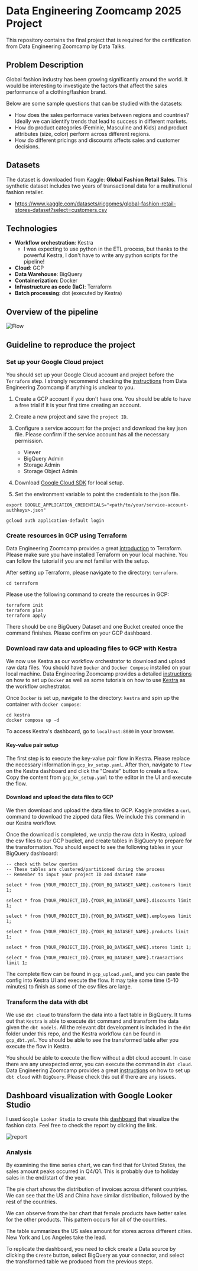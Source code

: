 # Data Engineering Zoomcamp 2025 Project

This repository contains the final project that is required for the certification from Data Engineering Zoomcamp by Data Talks.

## Problem Description

Global fashion industry has been growing significantly around the world. It would be interesting to investigate the factors that affect the sales performance of a clothing/fashion brand.

Below are some sample questions that can be studied with the datasets:

- How does the sales performace varies between regions and countries? Ideally we can identify trends that lead to success in different markets.
- How do product categories (Feminie, Masculine and Kids) and product attributes (size, color) perform across different regions.
- How do different pricings and discounts affects sales and customer decisions.

## Datasets
The dataset is downloaded from Kaggle: **Global Fashion Retail Sales**. This synthetic dataset includes two years of transactional data for a multinational fashion retailer.
- https://www.kaggle.com/datasets/ricgomes/global-fashion-retail-stores-dataset?select=customers.csv

## Technologies
* **Workflow orchestration**: Kestra
    - I was expecting to use python in the ETL process, but thanks to the powerful Kestra, I don't have to write any python scripts for the pipeline!
* **Cloud**: GCP
* **Data Warehouse**: BigQuery
* **Containerization**: Docker
* **Infrastructure as code (IaC)**: Terraform
* **Batch processing**: dbt (executed by Kestra)

## Overview of the pipeline
![Flow](Flow.png)

## Guideline to reproduce the project
### Set up your Google Cloud project
You should set up your Google Cloud account and project before the `Terraform` step. I strongly recommend checking the [instructions](https://github.com/DataTalksClub/data-engineering-zoomcamp/blob/main/01-docker-terraform/1_terraform_gcp/README.md) from Data Engineering Zoomcamp if anything is unclear to you.

1. Create a GCP account if you don't have one. You should be able to have a free trial if it is your first time creating an account.

2. Create a new project and save the `project ID`.

3. Configure a service account for the project and download the key json file. Please confirm if the service account has all the necessary permission.
    - Viewer
    - BigQuery Admin
    - Storage Admin
    - Storage Object Admin

4. Download [Google Cloud SDK](https://cloud.google.com/sdk?hl=en) for local setup.

5. Set the environment variable to point the credentials to the json file.

```
export GOOGLE_APPLICATION_CREDENTIALS="<path/to/your/service-account-authkeys>.json"  

gcloud auth application-default login
```

### Create resources in GCP using Terraform
Data Engineering Zoomcamp provides a great [introduction](https://github.com/DataTalksClub/data-engineering-zoomcamp/blob/main/01-docker-terraform/1_terraform_gcp/1_terraform_overview.md) to Terraform. Please make sure you have installed Terraform on your local machine. You can follow the tutorial if you are not familiar with the setup.

After setting up Terraform, please navigate to the directory: `terraform`.
```
cd terraform
```

Please use the following command to create the resources in GCP:
```
terraform init
terraform plan
terraform apply
```
There should be one BigQuery Dataset and one Bucket created once the command finishes. Please confirm on your GCP dashboard.

<!-- ### Setting up Kaggle account and token
Create a [Kaggle account](https://www.kaggle.com/) and generate an API token. You should be able to download the token as `kaggle.json`.   -->

### Download raw data and uploading files to GCP with Kestra
We now use Kestra as our workflow orchestrator to download and upload raw data files. You should have `Docker` and `Docker Compose` installed on your local machine. Data Engineering Zoomcamp provides a detailed [instructions](https://github.com/DataTalksClub/data-engineering-zoomcamp/tree/main/01-docker-terraform/2_docker_sql) on how to set up `Docker` as well as some tutorials on how to use [Kestra](https://github.com/DataTalksClub/data-engineering-zoomcamp/tree/main/02-workflow-orchestration) as the workflow orchestrator.

Once `Docker` is set up, navigate to the directory: `kestra` and spin up the container with `docker compose`:

```
cd kestra
docker compose up -d
```

To access Kestra's dashboard, go to `localhost:8080` in your browser.

#### Key-value pair setup
The first step is to execute the key-value pair flow in Kestra. Please replace the necessary information in `gcp_kv_setup.yaml`. After then, navigate to `Flow` on the Kestra dashboard and click the "Create" button to create a flow. Copy the content from `gcp_kv_setup.yaml` to the editor in the UI and execute the flow.  

#### Download and upload the data files to GCP
We then download and upload the data files to GCP. Kaggle provides a `curL` command to download the zipped data files. We include this command in our Kestra workflow. 

Once the download is completed, we unzip the raw data in Kestra, upload the csv files to our GCP bucket, and create tables in BigQuery to prepare for the transformation. You should expect to see the following tables in your BigQuery dashboard:
```
-- check with below queries
-- These tables are clustered/partitioned during the process
-- Remember to input your project ID and dataset name

select * from {YOUR_PROJECT_ID}.{YOUR_BQ_DATASET_NAME}.customers limit 1;

select * from {YOUR_PROJECT_ID}.{YOUR_BQ_DATASET_NAME}.discounts limit 1;

select * from {YOUR_PROJECT_ID}.{YOUR_BQ_DATASET_NAME}.employees limit 1;

select * from {YOUR_PROJECT_ID}.{YOUR_BQ_DATASET_NAME}.products limit 1;

select * from {YOUR_PROJECT_ID}.{YOUR_BQ_DATASET_NAME}.stores limit 1;

select * from {YOUR_PROJECT_ID}.{YOUR_BQ_DATASET_NAME}.transactions limit 1;
```

The complete flow can be found in `gcp_upload.yaml`, and you can paste the config into Kestra UI and execute the flow. It may take some time (5-10 minutes) to finish as some of the csv files are large.

### Transform the data with dbt
We use `dbt cloud` to transform the data into a fact table in BigQuery. It turns out that `Kestra` is able to execute `dbt` command and transform the data given the `dbt models`. All the relevant dbt development is included in the `dbt` folder under this repo, and the Kestra workflow can be found in `gcp_dbt.yml`. You should be able to see the transformed table after you execute the flow in Kestra.

You should be able to execute the flow without a dbt cloud account. In case there are any unexpected error, you can execute the command in `dbt cloud`. Data Engineering Zoomcamp provides a great [instructions](https://github.com/DataTalksClub/data-engineering-zoomcamp/blob/main/04-analytics-engineering/dbt_cloud_setup.md) on how to set up `dbt cloud` with `BigQuery`. Please check this out if there are any issues.

## Dashboard visualization with Google Looker Studio

I used `Google Looker Studio` to create this [dashboard](https://lookerstudio.google.com/s/r9UYcRvqd7Q) that visualize the fashion data. Feel free to check the report by clicking the link.

![report](report.png)

### Analysis
By examining the time series chart, we can find that for United States, the sales amount peaks occurred in Q4/Q1. This is probably due to holiday sales in the end/start of the year.

The pie chart shows the distribution of invoices across different countries. We can see that the US and China have similar distribution, followed by the rest of the countries.

We can observe from the bar chart that female products have better sales for the other products. This pattern occurs for all of the countries.

The table summarizes the US sales amount for stores across different cities. New York and Los Angeles take the lead.

To replicate the dashboard, you need to click create a Data source by clicking the `Create` button, select BigQuery as your connector, and select the transformed table we produced from the previous steps. 